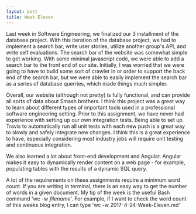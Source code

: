```yaml
---
layout: post
title: Week Eleven 
---
```


Last week in Software Engineering, we finalized our 3 installment of the database project. With this iteration of the database project, we had to implement a search bar, write user stories, utilize another group's API, and write self evaluations.
The search bar of the website was somewhat simple to get working. With some minimal javascript code, we were able to add a search bar to the front end of our site. Initially, I was worried that we were going to have to build some sort of crawler
in or order to support the back end of the search bar, but we were able to easily implement the search bar as a series of database querries, which made things much simpler.

Overall, our website (although not pretty) is fully functional, and can provide all sorts of data about Smash brothers. I think this project was a great way to learn about different types of important tools used in a professional software engineering setting.
Prior to this assignment, we have never had experience with setting up our own integration tests. Being able to set up Travis to automatically run all unit tests with each new push is a great way to slowly and safely integrate new changes. I think this is a great experience to have, especially considering most industry jobs will require unit testing and continuous integration.

We also learned a lot about front-end development and Angular. Angular makes it easy to dynamically render content on a web page - for example, populating tables with the results of a dynamic SQL query.

A lot of the requirements on these assignments require a minimum word count. If you are writing in terminal, there is an easy way to get the number of words in a given document.
My tip of the week is the useful Bash command 'wc -w *filename*'. For example, if I want to check the word count of this weeks blog entry, I can type 'wc -w 2017-4-24-Week-Eleven.md'
